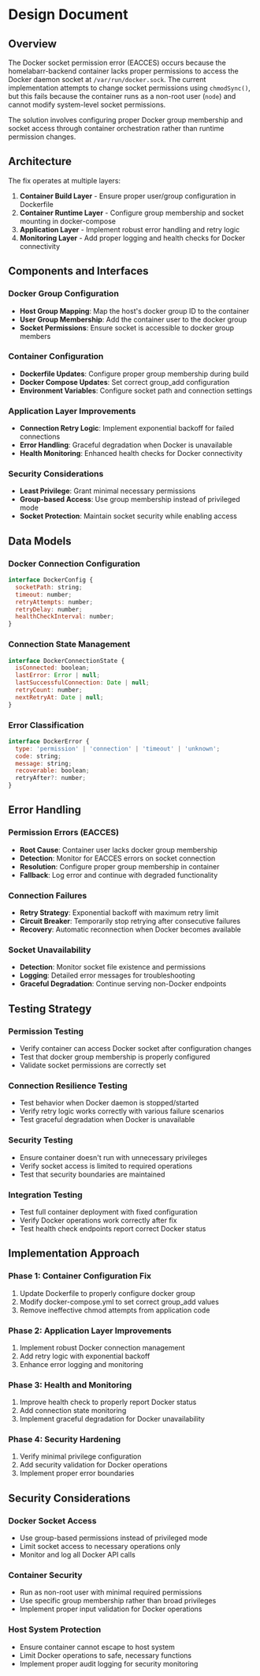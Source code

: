 # Design Document

## Overview

The Docker socket permission error (EACCES) occurs because the homelabarr-backend container lacks proper permissions to access the Docker daemon socket at `/var/run/docker.sock`. The current implementation attempts to change socket permissions using `chmodSync()`, but this fails because the container runs as a non-root user (`node`) and cannot modify system-level socket permissions.

The solution involves configuring proper Docker group membership and socket access through container orchestration rather than runtime permission changes.

## Architecture

The fix operates at multiple layers:

1. **Container Build Layer** - Ensure proper user/group configuration in Dockerfile
2. **Container Runtime Layer** - Configure group membership and socket mounting in docker-compose
3. **Application Layer** - Implement robust error handling and retry logic
4. **Monitoring Layer** - Add proper logging and health checks for Docker connectivity

## Components and Interfaces

### Docker Group Configuration
- **Host Group Mapping**: Map the host's docker group ID to the container
- **User Group Membership**: Add the container user to the docker group
- **Socket Permissions**: Ensure socket is accessible to docker group members

### Container Configuration
- **Dockerfile Updates**: Configure proper group membership during build
- **Docker Compose Updates**: Set correct group_add configuration
- **Environment Variables**: Configure socket path and connection settings

### Application Layer Improvements
- **Connection Retry Logic**: Implement exponential backoff for failed connections
- **Error Handling**: Graceful degradation when Docker is unavailable
- **Health Monitoring**: Enhanced health checks for Docker connectivity

### Security Considerations
- **Least Privilege**: Grant minimal necessary permissions
- **Group-based Access**: Use group membership instead of privileged mode
- **Socket Protection**: Maintain socket security while enabling access

## Data Models

### Docker Connection Configuration
```javascript
interface DockerConfig {
  socketPath: string;
  timeout: number;
  retryAttempts: number;
  retryDelay: number;
  healthCheckInterval: number;
}
```

### Connection State Management
```javascript
interface DockerConnectionState {
  isConnected: boolean;
  lastError: Error | null;
  lastSuccessfulConnection: Date | null;
  retryCount: number;
  nextRetryAt: Date | null;
}
```

### Error Classification
```javascript
interface DockerError {
  type: 'permission' | 'connection' | 'timeout' | 'unknown';
  code: string;
  message: string;
  recoverable: boolean;
  retryAfter?: number;
}
```

## Error Handling

### Permission Errors (EACCES)
- **Root Cause**: Container user lacks docker group membership
- **Detection**: Monitor for EACCES errors on socket connection
- **Resolution**: Configure proper group membership in container
- **Fallback**: Log error and continue with degraded functionality

### Connection Failures
- **Retry Strategy**: Exponential backoff with maximum retry limit
- **Circuit Breaker**: Temporarily stop retrying after consecutive failures
- **Recovery**: Automatic reconnection when Docker becomes available

### Socket Unavailability
- **Detection**: Monitor socket file existence and permissions
- **Logging**: Detailed error messages for troubleshooting
- **Graceful Degradation**: Continue serving non-Docker endpoints

## Testing Strategy

### Permission Testing
- Verify container can access Docker socket after configuration changes
- Test that docker group membership is properly configured
- Validate socket permissions are correctly set

### Connection Resilience Testing
- Test behavior when Docker daemon is stopped/started
- Verify retry logic works correctly with various failure scenarios
- Test graceful degradation when Docker is unavailable

### Security Testing
- Ensure container doesn't run with unnecessary privileges
- Verify socket access is limited to required operations
- Test that security boundaries are maintained

### Integration Testing
- Test full container deployment with fixed configuration
- Verify Docker operations work correctly after fix
- Test health check endpoints report correct Docker status

## Implementation Approach

### Phase 1: Container Configuration Fix
1. Update Dockerfile to properly configure docker group
2. Modify docker-compose.yml to set correct group_add values
3. Remove ineffective chmod attempts from application code

### Phase 2: Application Layer Improvements
1. Implement robust Docker connection management
2. Add retry logic with exponential backoff
3. Enhance error logging and monitoring

### Phase 3: Health and Monitoring
1. Improve health check to properly report Docker status
2. Add connection state monitoring
3. Implement graceful degradation for Docker unavailability

### Phase 4: Security Hardening
1. Verify minimal privilege configuration
2. Add security validation for Docker operations
3. Implement proper error boundaries

## Security Considerations

### Docker Socket Access
- Use group-based permissions instead of privileged mode
- Limit socket access to necessary operations only
- Monitor and log all Docker API calls

### Container Security
- Run as non-root user with minimal required permissions
- Use specific group membership rather than broad privileges
- Implement proper input validation for Docker operations

### Host System Protection
- Ensure container cannot escape to host system
- Limit Docker operations to safe, necessary functions
- Implement proper audit logging for security monitoring